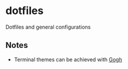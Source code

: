 # dotfiles

Dotfiles and general configurations

## Notes

- Terminal themes can be achieved with [Gogh](https://mayccoll.github.io/Gogh/)
